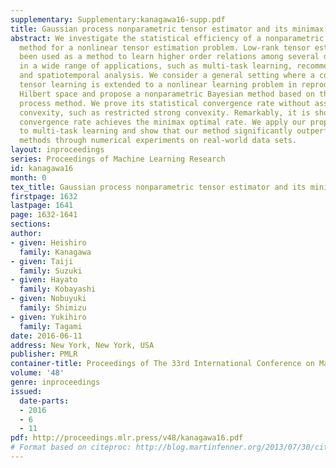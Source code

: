```yaml
---
supplementary: Supplementary:kanagawa16-supp.pdf
title: Gaussian process nonparametric tensor estimator and its minimax optimality
abstract: We investigate the statistical efficiency of a nonparametric Gaussian process
  method for a nonlinear tensor estimation problem. Low-rank tensor estimation has
  been used as a method to learn higher order relations among several data sources
  in a wide range of applications, such as multi-task learning, recommendation systems,
  and spatiotemporal analysis. We consider a general setting where a common linear
  tensor learning is extended to a nonlinear learning problem in reproducing kernel
  Hilbert space and propose a nonparametric Bayesian method based on the Gaussian
  process method. We prove its statistical convergence rate without assuming any strong
  convexity, such as restricted strong convexity. Remarkably, it is shown that our
  convergence rate achieves the minimax optimal rate. We apply our proposed method
  to multi-task learning and show that our method significantly outperforms existing
  methods through numerical experiments on real-world data sets.
layout: inproceedings
series: Proceedings of Machine Learning Research
id: kanagawa16
month: 0
tex_title: Gaussian process nonparametric tensor estimator and its minimax optimality
firstpage: 1632
lastpage: 1641
page: 1632-1641
sections: 
author:
- given: Heishiro
  family: Kanagawa
- given: Taiji
  family: Suzuki
- given: Hayato
  family: Kobayashi
- given: Nobuyuki
  family: Shimizu
- given: Yukihiro
  family: Tagami
date: 2016-06-11
address: New York, New York, USA
publisher: PMLR
container-title: Proceedings of The 33rd International Conference on Machine Learning
volume: '48'
genre: inproceedings
issued:
  date-parts:
  - 2016
  - 6
  - 11
pdf: http://proceedings.mlr.press/v48/kanagawa16.pdf
# Format based on citeproc: http://blog.martinfenner.org/2013/07/30/citeproc-yaml-for-bibliographies/
---
```

